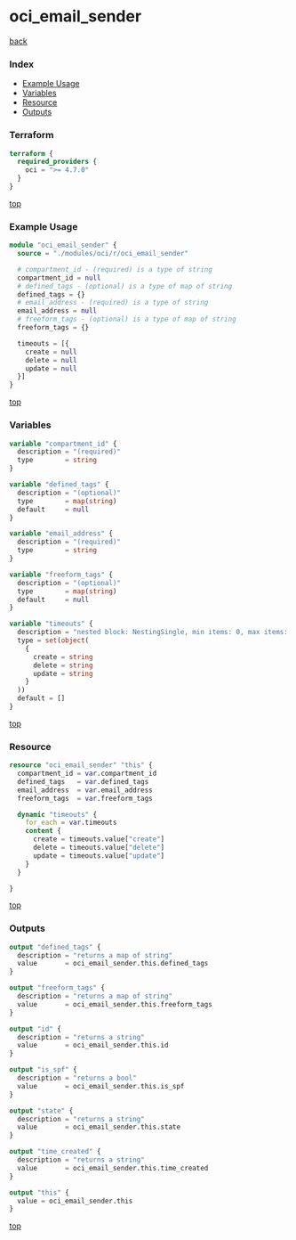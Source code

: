 # oci_email_sender

[back](../oci.md)

### Index

- [Example Usage](#example-usage)
- [Variables](#variables)
- [Resource](#resource)
- [Outputs](#outputs)

### Terraform

```terraform
terraform {
  required_providers {
    oci = ">= 4.7.0"
  }
}
```

[top](#index)

### Example Usage

```terraform
module "oci_email_sender" {
  source = "./modules/oci/r/oci_email_sender"

  # compartment_id - (required) is a type of string
  compartment_id = null
  # defined_tags - (optional) is a type of map of string
  defined_tags = {}
  # email_address - (required) is a type of string
  email_address = null
  # freeform_tags - (optional) is a type of map of string
  freeform_tags = {}

  timeouts = [{
    create = null
    delete = null
    update = null
  }]
}
```

[top](#index)

### Variables

```terraform
variable "compartment_id" {
  description = "(required)"
  type        = string
}

variable "defined_tags" {
  description = "(optional)"
  type        = map(string)
  default     = null
}

variable "email_address" {
  description = "(required)"
  type        = string
}

variable "freeform_tags" {
  description = "(optional)"
  type        = map(string)
  default     = null
}

variable "timeouts" {
  description = "nested block: NestingSingle, min items: 0, max items: 0"
  type = set(object(
    {
      create = string
      delete = string
      update = string
    }
  ))
  default = []
}
```

[top](#index)

### Resource

```terraform
resource "oci_email_sender" "this" {
  compartment_id = var.compartment_id
  defined_tags   = var.defined_tags
  email_address  = var.email_address
  freeform_tags  = var.freeform_tags

  dynamic "timeouts" {
    for_each = var.timeouts
    content {
      create = timeouts.value["create"]
      delete = timeouts.value["delete"]
      update = timeouts.value["update"]
    }
  }

}
```

[top](#index)

### Outputs

```terraform
output "defined_tags" {
  description = "returns a map of string"
  value       = oci_email_sender.this.defined_tags
}

output "freeform_tags" {
  description = "returns a map of string"
  value       = oci_email_sender.this.freeform_tags
}

output "id" {
  description = "returns a string"
  value       = oci_email_sender.this.id
}

output "is_spf" {
  description = "returns a bool"
  value       = oci_email_sender.this.is_spf
}

output "state" {
  description = "returns a string"
  value       = oci_email_sender.this.state
}

output "time_created" {
  description = "returns a string"
  value       = oci_email_sender.this.time_created
}

output "this" {
  value = oci_email_sender.this
}
```

[top](#index)